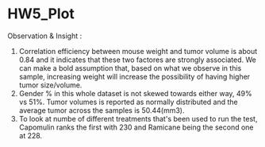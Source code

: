 # HW5_Plot

Observation & Insight : 
1) Correlation efficiency between mouse weight and tumor volume is about 0.84 and it indicates that these two factores are strongly associated. We can make a bold assumption that, based on  what we observe in this sample, increasing weight will increase the possibility of having higher tumor size/volume. 
2) Gender % in this whole dataset is not skewed towards either way, 49% vs 51%. Tumor volumes is reported as normally distributed and the average tumor across the samples is 50.44(mm3). 
3) To look at numbe of different treatments that's been used to run the test, Capomulin ranks the first with 230 and Ramicane being the second one at 228. 

